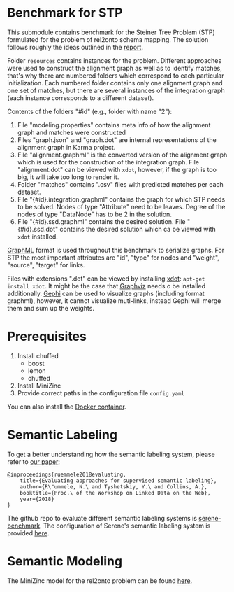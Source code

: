 # Benchmark for STP

This submodule contains benchmark for the Steiner Tree Problem (STP) formulated for the problem of rel2onto schema mapping.
The solution follows roughly the ideas outlined in the [report](https://github.com/NICTA/serene-papers/tree/master/rel2onto_cp).

Folder `resources` contains instances for the problem.
Different approaches were used to construct the alignment graph as well as to identify matches, that's why there are numbered folders which correspond to each particular initialization.
Each numbered folder contains only one alignment graph and one set of matches, but there are several instances of the integration graph (each instance corresponds to a different dataset).

Contents of the folders "#id" (e.g., folder with name "2"):

1. File "modeling.properties" contains meta info of how the alignment graph and matches were constructed
2. Files "graph.json" and "graph.dot" are internal representations of the alignment graph in Karma project.
3. File "alignment.graphml" is the converted version of the alignment graph which is used for the construction of the integration graph.
    File "alignment.dot" can be viewed with `xdot`, however, if the graph is too big, it will take too long to render it.
4. Folder "matches" contains ".csv" files with predicted matches per each dataset.
5. File "{#id}.integration.graphml" contains the graph for which STP needs to be solved.
    Nodes of type "Attribute" need to be leaves.
    Degree of the nodes of type "DataNode" has to be 2 in the solution.
6. File "{#id}.ssd.graphml" contains the desired solution.
    File "{#id}.ssd.dot" contains the desired solution which ca be viewed with `xdot` installed.

[GraphML](http://graphml.graphdrawing.org/) format is used throughout this benchmark to serialize graphs.
For STP the most important attributes are "id", "type" for nodes and "weight", "source", "target" for links.

Files with extensions ".dot" can be viewed by installing [xdot](http://github.com/jrfonseca/xdot.py):
```apt-get install xdot```.
It might be the case that [Graphviz](http://www.graphviz.org/Download.php) needs o be installed additionally.
[Gephi](http://gephi.org/) can be used to visualize graphs (including format graphml), however, it cannot visualize muti-links, instead Gephi will merge them and sum up the weights.

# Prerequisites

1. Install chuffed
    - boost
    - lemon
    - chuffed
2. Install MiniZinc
3. Provide correct paths in the configuration file `config.yaml`

You can also install the [Docker container](/docker/Dockerfile).

# Semantic Labeling
To get a better understanding how the semantic labeling system, please refer to [our paper](http://events.linkeddata.org/ldow2018/papers/LDOW2018_paper_6.pdf):
```
@inproceedings{ruemmele2018evaluating,
	title={Evaluating approaches for supervised semantic labeling},
	author={R\"ummele, N.\ and Tyshetskiy, Y.\ and Collins, A.},
	booktitle={Proc.\ of the Workshop on Linked Data on the Web},
	year={2018}
}
```
The github repo to evaluate different semantic labeling systems is [serene-benchmark](http://github.com/NICTA/serene-benchmark).
The configuration of Serene's semantic labeling system is provided [here](http://github.com/NICTA/serene-benchmark/blob/experimental/doc/features.txt).


# Semantic Modeling

The MiniZinc model for the rel2onto problem can be found [here](/stp/minizinc/model.mzn).
 